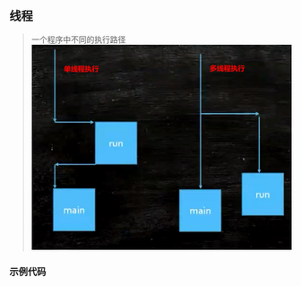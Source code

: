 ## 线程

> 一个程序中不同的执行路径
![multith-线程概念.jpg](../resource/multithreading/multith-线程概念.jpg)

### 示例代码
```java

```